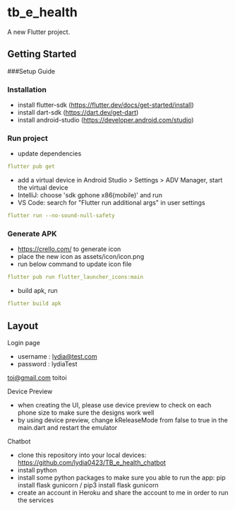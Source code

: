 # tb_e_health

A new Flutter project.

## Getting Started
###Setup Guide
### Installation
- install flutter-sdk (https://flutter.dev/docs/get-started/install)
- install dart-sdk (https://dart.dev/get-dart)
- install android-studio (https://developer.android.com/studio)

### Run project
- update dependencies
```yaml
flutter pub get
```
- add a virtual device in Android Studio > Settings > ADV Manager, start the virtual device
- IntelliJ: choose 'sdk gphone x86(mobile)' and run 
- VS Code: search for "Flutter run additional args" in user settings
```yaml
flutter run --no-sound-null-safety
```

### Generate APK
- https://crello.com/ to generate icon
- place the new icon as assets/icon/icon.png
- run below command to update icon file
```yaml
flutter pub run flutter_launcher_icons:main
```
- build apk, run
```yaml
flutter build apk
```

## Layout

Login page
- username : lydia@test.com
- password : lydiaTest

toi@gmail.com
toitoi

Device Preview
- when creating the UI, please use device preview to check on each phone size to make sure the designs work well
- by using device preview, change kReleaseMode from false to true in the main.dart and restart the emulator

Chatbot
- clone this repository into your local devices: https://github.com/lydia0423/TB_e_health_chatbot
- install python
- install some python packages to make sure you able to run the app: pip install flask gunicorn / pip3 install flask gunicorn
- create an account in Heroku and share the account to me in order to run the services

